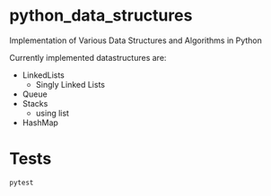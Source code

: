 # python_data_structures
Implementation of Various Data Structures and Algorithms in Python

Currently implemented datastructures are:
- LinkedLists
  - Singly Linked Lists
- Queue
- Stacks
  - using list
- HashMap
 
# Tests
`pytest`
